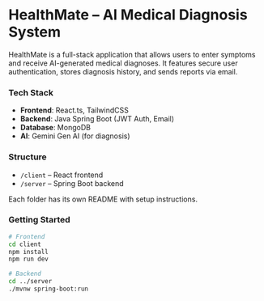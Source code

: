 # HealthMate – AI Medical Diagnosis System

HealthMate is a full-stack application that allows users to enter symptoms and receive AI-generated medical diagnoses. It features secure user authentication, stores diagnosis history, and sends reports via email.

### Tech Stack
- **Frontend**: React.ts, TailwindCSS
- **Backend**: Java Spring Boot (JWT Auth, Email)
- **Database**: MongoDB
- **AI**: Gemini Gen AI (for diagnosis)

### Structure
- `/client` – React frontend
- `/server` – Spring Boot backend

Each folder has its own README with setup instructions.

### Getting Started
```bash
# Frontend
cd client
npm install
npm run dev

# Backend
cd ../server
./mvnw spring-boot:run
```